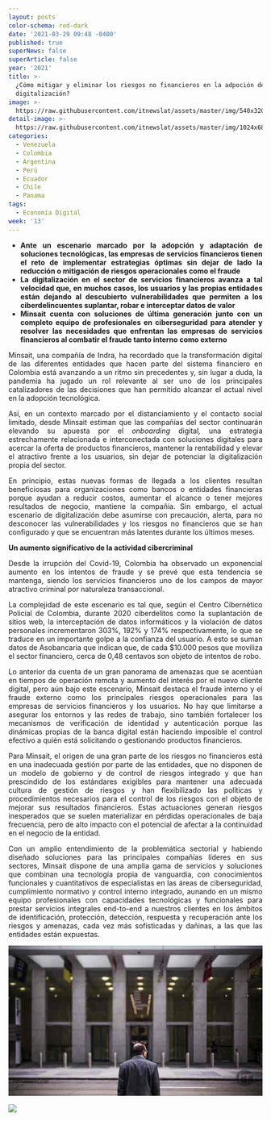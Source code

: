 ```yaml
---
layout: posts
color-schema: red-dark
date: '2021-03-29 09:48 -0400'
published: true
superNews: false
superArticle: false
year: '2021'
title: >-
  ¿Cómo mitigar y eliminar los riesgos no financieros en la adpoción de la
  digitalización?
image: >-
  https://raw.githubusercontent.com/itnewslat/assets/master/img/540x320/Entidades-financieras-p.jpg
detail-image: >-
  https://raw.githubusercontent.com/itnewslat/assets/master/img/1024x680/Entidades-financieras-g.jpg
categories:
  - Venezuela
  - Colombia
  - Argentina
  - Perú
  - Ecuador
  - Chile
  - Panama
tags:
  - Economía Digital
week: '13'
---
```


<ul style="text-align: justify;">
	<li><strong>Ante un escenario marcado por la adopción y adaptación de soluciones tecnológicas, las empresas de servicios financieros tienen el reto de implementar estrategias óptimas sin dejar de lado la reducción o mitigación de riesgos operacionales como el fraude</strong></li>
	<li><strong>La digitalización en el sector de servicios financieros avanza a tal velocidad que, en muchos casos, los usuarios y las propias entidades están dejando al descubierto vulnerabilidades que permiten a los ciberdelincuentes suplantar, robar e interceptar datos de valor</strong></li>
	<li><strong>Minsait cuenta con soluciones de última generación junto con un completo equipo de profesionales en ciberseguridad para atender y resolver las necesidades que enfrentan las empresas de servicios financieros al combatir el fraude tanto interno como externo</strong></li>
</ul>
<p style="text-align: justify;">Minsait, una compañía de Indra, ha recordado que la transformación digital de las diferentes entidades que hacen parte del sistema financiero en Colombia está avanzando a un ritmo sin precedentes y, sin lugar a duda, la pandemia ha jugado un rol relevante al ser uno de los principales catalizadores de las decisiones que han permitido alcanzar el actual nivel en la adopción tecnológica.</p>
<p style="text-align: justify;">Así, en un contexto marcado por el distanciamiento y el contacto social limitado, desde Minsait estiman que las compañías del sector continuarán elevando su apuesta por el <em>onboarding </em>digital<em>, </em>una estrategia estrechamente relacionada e interconectada con soluciones digitales para acercar la oferta de productos financieros, mantener la rentabilidad y elevar el atractivo frente a los usuarios, sin dejar de potenciar la digitalización propia del sector.</p>
<p style="text-align: justify;">En principio, estas nuevas formas de llegada a los clientes resultan beneficiosas para organizaciones como bancos o entidades financieras porque ayudan a reducir costos, aumentar el alcance o tener mejores resultados de negocio, mantiene la compañía. Sin embargo, el actual escenario de digitalización debe asumirse con precaución, alerta, para no desconocer las vulnerabilidades y los riesgos no financieros que se han configurado y que se encuentran más latentes durante los últimos meses.</p>
<p style="text-align: justify;"><strong>Un aumento significativo de la actividad cibercriminal</strong></p>
<p style="text-align: justify;">Desde la irrupción del Covid-19, Colombia ha observado un exponencial aumento en los intentos de fraude y se prevé que esta tendencia se mantenga, siendo los servicios financieros uno de los campos de mayor atractivo criminal por naturaleza transaccional.</p>
<p style="text-align: justify;">La complejidad de este escenario es tal que, según el Centro Cibernético Policial de Colombia, durante 2020 ciberdelitos como la suplantación de sitios web, la interceptación de datos informáticos y la violación de datos personales incrementaron 303%, 192% y 174% respectivamente, lo que se traduce en un importante golpe a la confianza del usuario. A esto se suman datos de Asobancaria que indican que, de cada $10.000 pesos que moviliza el sector financiero, cerca de 0,48 centavos son objeto de intentos de robo.</p>
<p style="text-align: justify;">Lo anterior da cuenta de un gran panorama de amenazas que se acentúan en tiempos de operación remota y aumento del interés por el nuevo cliente digital, pero aún bajo este escenario, Minsait destaca el fraude interno y el fraude externo como los principales riesgos operacionales para las empresas de servicios financieros y los usuarios. No hay que limitarse a asegurar los entornos y las redes de trabajo, sino también fortalecer los mecanismos de verificación de identidad y autenticación porque las dinámicas propias de la banca digital están haciendo imposible el control efectivo a quién está solicitando o gestionando productos financieros.</p>
<p style="text-align: justify;">Para Minsait, el origen de una gran parte de los riesgos no financieros está en una inadecuada gestión por parte de las entidades, que no disponen de un modelo de gobierno y de control de riesgos integrado y que han prescindido de los estándares exigibles para mantener una adecuada cultura de gestión de riesgos y han flexibilizado las políticas y procedimientos necesarios para el control de los riesgos con el objeto de mejorar sus resultados financieros. Estas actuaciones generan riesgos inesperados que se suelen materializar en pérdidas operacionales de baja frecuencia, pero de alto impacto con el potencial de afectar a la continuidad en el negocio de la entidad.</p>
<p style="text-align: justify;">Con un amplio entendimiento de la problemática sectorial y habiendo diseñado soluciones para las principales compañías líderes en sus sectores, Minsait dispone de una amplia gama de servicios y soluciones que combinan una  tecnología propia de vanguardia, con conocimientos funcionales y cuantitativos de especialistas en las áreas de  ciberseguridad, cumplimiento normativo y control interno integrado, aunando en un mismo equipo profesionales con capacidades tecnológicas y funcionales para prestar servicios integrales end-to-end a nuestros clientes en los ámbitos de identificación, protección, detección, respuesta y recuperación ante los riesgos y amenazas, cada vez más sofisticadas y dañinas, a las que las entidades están expuestas.</p>

![](https://raw.githubusercontent.com/itnewslat/assets/master/img/540x320/Entidades-financieras-p.jpg)

<img src="https://tracker.metricool.com/c3po.jpg?hash=56f88a41e39ab42c063cc51676587a04"/>
